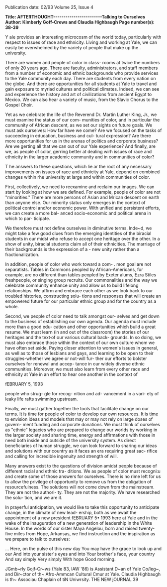 Publication date: 02/93
Volume 25, Issue 4

**Title: AFTERTHOUGHT------------------------Talking to Ourselves**
**Author: Kimberly Goff-Crews and Claudia Highbaugh**
**Page number(s): 38-39**

Y
ale provides an interesting microcosm of the world 
today, particularly with respect to issues of race and 
ethnicity. Living and working at Yale, we can easily 
be overwhelmed by the variety of people that make up the . 
university. 

There are women and people of color in class-
rooms at twice the numbers of only 20 years ago. There are 
faculty, administrators, and staff members from a number 
of economic and ethnic backgrounds who provide services 
to the Yale community each day. There are students from 
every nation on the globe. And there are opportunities for 
all students at Yale to travel and gain exposure to myriad 
cultures and political climates. Indeed, we can see and 
experience the history and art of civilizations from ancient 
Egypt to Mexico. We can also hear a variety of music, from 
the Slavic Chorus to the Gospel Choir. 

Yet as we celebrate the life of the Reverend Dr. Martin 
Luther King, Jr., we must examine the status of our com-
munities of color, and in particular the community of 
African descent, as we set our sights on future goals. We 
must ask ourselves: How far have we come? Are we focused 
on the tasks of succeeding in education, business and cul-
tural expression? Are there more opportunities for us in the 
arenas of politics and corporate business? Are we gerting all 
that we can out of our Yale experience? And finally, are we, 
as people of color, gerring better at dealing wirh issues of 
race and ethnicity in the larger academic community and in 
communities of color? 

T he answers to these questions, which lie ar the root of 
any necessary improvements on issues of race and ethnicity 
at Yale, depend on combined changes within rhe university 
at large and within communities of color. 

First, collectively, we need to reexamine and reclaim 
our images. We can start by looking at how we are defined. 
For example, people of color are not "minorities." There 
are more persons of Asian and Mrican descent on earth 
than anyone else. Our minority status only emerges in the 
context of political control and/or economic power. With 
unified and persistent efforts, we can create a more bal-
anced socio-economic and political arena in which to par-
ticipate. 

We therefore must not define ourselves in 
diminutive terms. lnde~d, we might take a few good clues 
from the emerging identities of the biracial students in our 
midst who refuse to accept one heritage over the other. In a 
show of unity, biracial students claim all of their ethnicities. 
The marriage of their backgrounds is the expression of a -
new unity rather than a fractionalization. 

In addition, people of color who work toward a com-
. mon goal are not separatists. Tables in Commons peopled 
by African-Americans, for example, are no different than 
tables peopled by Exeter alums, Ezra Stiles freshpeople, or 
singing group recruits. Our commonalities and the way we 
celebrate community enhance unity and allow us to build 
lifelong relationships. We affirm and embrace each other 
as we look back to our troubled histories, constructing solu-
tions and responses that will create an empowered future 
for our particular ethnic group and for the country as a 
whole. 

Second, we people of color need to talk amongst our-
selves and get down to the business of establishing our own 
agenda. Our agenda must include more than a good edu-
cation and other opportunities which build a great resume. 
We must learn (in and out of the classroom) the stories of 
our heritages and the text·of our various cultural back-
grounds. In so doing, we must also embrace those within 
the context of our own culture whom we have often set 
aside. Paying closer attention to women's issues in general, 
as well as to those of lesbians and gays, and learning to be 
open to their struggles-whether we agree or not-will fur-
ther our efforts to bolster ourselves for renewal and accep-
tance in our widely diverse ethnic communities. Moreover, 
we must also learn from every other race and ethnicity at 
Yale in an effort to hear one another in the context of


fEBRUARY 5, 1993 

people 
who strug-
gle for recog-
nition and ad-
vancement in a vari-
ety of leaky life rafts 
swimming upstream. 

Finally, we must gather 
together the tools that facilitate 
change on our terms. It is time for 
people of color to develop our own 
resources. It is time to envision ideas and models 
that may or may not rely on large doses of govern-
ment funding and corporate donations. We 
must think of ourselves as "ethnic" legacies who 
are prepared to change our worlds by working 
in the larger society and sharing time, energy 
and affirmations with those in need both inside 
and outside of the university system. As direct 
beneficiaries of human struggle, we can look 
forward to sharing our ideas and solutions with 
our country as it faces an era requiring great sac-
rifice and calling for incredible ingenuity and 
strength of will. 

Many answers exist to the questions of division 
amidst people because of different racial and ethnic tra-
ditions. We as people of color must recogni:u and create 
some of those answers for ourselves. There is no rime left for 
us to allow the privilege of opportunity to remove us from 
the obligation of resourcefulness. The solutions will not 
come down from the mainstream. They are not the authori-
ty. They are not the majority. We have researched the solu-
tion, and we are it. 

In prayerful anticipation, we would like to take this 
opportunity to anticipate change, in the climate of new lead-
ership, both as we await the appointment of a new president 
fEBRUARY 5• 1993 
here at Yale and in the wake of the inauguration of a new 
generation of leadership in the White House. In the words 
of our sister Maya Angelou, born and raised twenty-five 
miles from Hope, Arkansas, we find instruction and the 
inspiration as we prepare to talk to ourselves: 

... Here, on the pulse of this new day 
You may have the grace to look up and our 
And into your sister's eyes and into 
Your brother's face, your country 
And say simply 
Very simply 
With hope 
Good morning. 

JGmb~rly Gojf-Cr~ws {Yale 83, lAW '86) is Assistant D~an of 
Yale Co/leg~, and Dir~ctor of th~ Afro-Ammcan Cultural 
Cmur at Yale. 
Claudia Highbaugh is th~ Associau Chaplain of tiN Uniwrsity. 
THE NEW jOURNAL 39